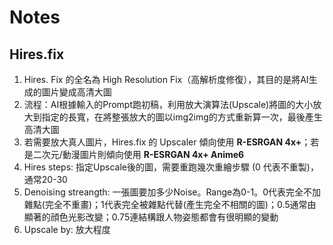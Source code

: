 # Notes
## Hires.fix
1. Hires. Fix 的全名為 High Resolution Fix（高解析度修復），其目的是將AI生成的圖片變成高清大圖
2. 流程：AI根據輸入的Prompt跑初稿，利用放大演算法(Upscale)將圖的大小放大到指定的長寬，在將整張放大的圖以img2img的方式重新算一次，最後產生高清大圖 
3. 若需要放大真人圖片，Hires.fix 的 Upscaler 傾向使用 **R-ESRGAN 4x+**；若是二次元/動漫圖片則傾向使用 **R-ESRGAN 4x+ Anime6**
4. Hires steps: 指定Upscale後的圖，需要重跑幾次重繪步驟 (0 代表不重製)，通常20-30
5. Denoising streangth: 一張圖要加多少Noise。Range為0-1。0代表完全不加雜點(完全不重畫)；1代表完全被雜點代替(產生完全不相關的圖)；0.5通常由顯著的顔色光影改變；0.75連結構跟人物姿態都會有很明顯的變動
6. Upscale by: 放大程度